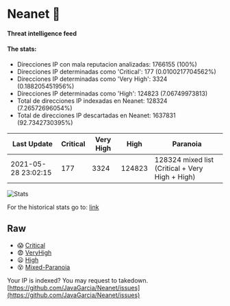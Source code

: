 # Neanet :hocho:
#### Threat intelligence feed
#### The stats:

- Direcciones IP con mala reputacion analizadas: 1766155 (100%)
- Direcciones IP determinadas como 'Critical':  177 (0.0100217704562%)
- Direcciones IP determinadas como 'Very High':  3324 (0.188205451956%)
- Direcciones IP determinadas como 'High':  124823 (7.06749973813)
- Total de direcciones IP indexadas en Neanet:  128324 (7.26572696054%)
- Total de direcciones IP descartadas en Neanet:  1637831 (92.7342730395%)

| Last Update | Critical | Very High | High | Paranoia |
| --- | --- | --- | --- | --- |
| 2021-05-28 23:02:15 | 177 | 3324 | 124823 | 128324 mixed list (Critical + Very High + High)|

![Stats](https://docs.google.com/spreadsheets/d/e/2PACX-1vSnaNMIXVabIpDJjufMlzH7poXnshF3mgd8Is1g9ytUEzVsP5my4Trn8f-xkoLLQ38xpL3HtmUexLo6/pubchart?oid=501124687&format=image)

For the historical stats go to: [link](/stats.csv)
## Raw
- :scream: [Critical](https://raw.githubusercontent.com/JavaGarcia/Neanet/master/blacklists/neanet_critical.txt)
- :fearful: [VeryHigh](https://raw.githubusercontent.com/JavaGarcia/Neanet/master/blacklists/neanet_veryHigh.txtt)
- :frowning: [High](https://raw.githubusercontent.com/JavaGarcia/Neanet/master/blacklists/neanet_high.txt)
- :dizzy_face: [Mixed-Paranoia](https://raw.githubusercontent.com/JavaGarcia/Neanet/master/blacklists/neanet_all.txt)


Your IP is indexed? You may request to takedown. [https://github.com/JavaGarcia/Neanet/issues](https://github.com/JavaGarcia/Neanet/issues)














































































































































































































































































































































































































































































































































































































































































































































































































































































































































































































































































































































































































































































































































































































































































































































































































































































































































































































































































































































































































































































































































































































































































































































































































































































































































































































































































































































































































































































































































































































































































































































































































































































































































































































































































































































































































































































































































































































































































































































































































































































































































































































































































































































































































































































































































































































































































































































































































































































































































































































































































































































































































































































































































































































































































































































































































































































































































































































































































































































































































































































































































































































































































































































































































































































































































































































































































































































































































































































